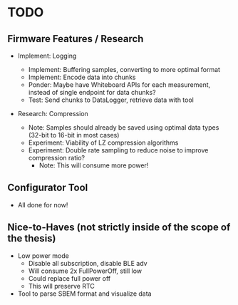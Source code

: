 # TODO

## Firmware Features / Research

- Implement: Logging
  - Implement: Buffering samples, converting to more optimal format
  - Implement: Encode data into chunks
  - Ponder: Maybe have Whiteboard APIs for each measurement, instead of single endpoint for data chunks?
  - Test: Send chunks to DataLogger, retrieve data with tool
  
- Research: Compression
  - Note: Samples should already be saved using optimal data types (32-bit to 16-bit in most cases)
  - Experiment: Viability of LZ compression algorithms
  - Experiment: Double rate sampling to reduce noise to improve compression ratio?
    - Note: This will consume more power!
  
## Configurator Tool

- All done for now!
  
## Nice-to-Haves (not strictly inside of the scope of the thesis)

- Low power mode
  - Disable all subscription, disable BLE adv
  - Will consume 2x FullPowerOff, still low
  - Could replace full power off
  - This will preserve RTC
- Tool to parse SBEM format and visualize data
